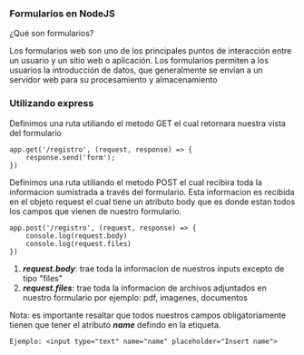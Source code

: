### Formularios en NodeJS

¿Qué son formularios?

Los formularios web son uno de los principales puntos de interacción entre un usuario y un sitio web o aplicación. Los formularios permiten a los usuarios la introducción de datos, que generalmente se envían a un servidor web para su procesamiento y almacenamiento


### Utilizando express

Definimos una ruta utiliando el metodo GET el cual retornara nuestra vista del formulario 

    app.get('/registro', (request, response) => {
        response.send('form');
    })


Definimos una ruta utiliando el metodo POST el cual recibira toda la informacion sumistrada a través del formulario. Esta informacion es recibida en el objeto request el cual tiene un atributo body que es donde estan todos los campos que vienen de nuestro formulario.

    app.post('/registro', (request, response) => {
        console.log(request.body)
        console.log(request.files)
    })

1. ***request.body***: trae toda la informacion de nuestros inputs excepto de tipo "files"
2. ***request.files***: trae toda la informacion de archivos adjuntados en nuestro formulario por ejemplo: pdf, imagenes, documentos

Nota: es importante resaltar que todos nuestros campos obligatoriamente tienen que tener el atributo ***name*** defindo en la etiqueta.

    Ejemplo: <input type="text" name="name" placeholder="Insert name">
